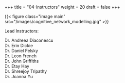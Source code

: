 +++
title = "04-Instructors"
weight = 20
draft = false
+++

{{< figure class="image main" src="/images/cognitive_network_modelling.jpg" >}}

Lead Instructors: 

Dr. Andreea Diaconescu     
Dr. Erin Dickie  
Dr. Daniel Felsky  
Dr. Leon French  
Dr. John Griffiths  
Dr. Etay Hay  
Dr. Shreejoy Tripathy   
Dr. Joanna Yu  




